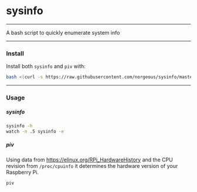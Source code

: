 # sysinfo

---

A bash script to quickly enumerate system info

---

### Install

Install both `sysinfo` and `piv` with:

```sh
bash <(curl -s https://raw.githubusercontent.com/norgeous/sysinfo/master/install.sh)
```

---

### Usage

##### sysinfo

```sh
sysinfo -h
watch -n .5 sysinfo -e
```

##### piv

Using data from https://elinux.org/RPi_HardwareHistory and the CPU revision from `/proc/cpuinfo` it determines the hardware version of your Raspberry Pi.

```sh
piv
```
